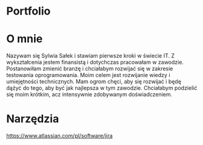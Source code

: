 # Portfolio
# O mnie
Nazywam się Sylwia Sałek i stawiam pierwsze kroki w świecie IT. Z wykształcenia jestem finansistą i dotychczas pracowałam w zawodzie. Postanowiłam zmienić branżę i chciałabym rozwijać się w zakresie testowania oprogramowania. Moim celem jest rozwijanie wiedzy i umiejętności technicznych. Mam ogrom chęci, aby się rozwijać i będę dążyć do tego, aby być jak najlepsza w tym zawodzie. Chciałabym podzielić się moim krótkim, acz intensywnie zdobywanym doświadczeniem.

# Narzędzia
https://www.atlassian.com/pl/software/jira
